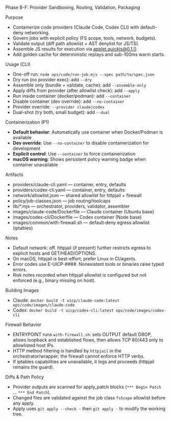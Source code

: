 Phase B-F: Provider Sandboxing, Routing, Validation, Packaging

Purpose
- Containerize code providers (Claude Code, Codex CLI) with default-deny networking.
- Govern jobs with explicit policy (FS scope, tools, network, budgets).
- Validate output (diff path allowlist + AST denylist for JS/TS).
- Assemble JS results for execution via applet.quickjs@0.1.0.
- Add golden cache for deterministic replays and sub-100ms warm starts.

Usage (CLI)
- One-off run: `node ops/code/run-job.mjs --spec path/to/spec.json`
- Dry run (no provider exec): add `--dry`
- Assemble only (bundle + validate, cache): add `--assemble-only`
- Apply diffs from provider (after allowlist check): add `--apply`
- Run inside container (docker/podman): add `--container`
- Disable container (dev override): add `--no-container`
- Provider override: `--provider claude|codex`
- Dual-shot (try both, small budget): add `--dual`

Containerization (P1)
- **Default behavior**: Automatically use container when Docker/Podman is available
- **Dev override**: Use `--no-container` to disable containerization for development
- **Explicit control**: Use `--container` to force containerization
- **macOS warning**: Shows persistent policy warning badge when container unavailable

Artifacts
- providers/claude-cli.yaml — container, entry, defaults
- providers/codex-cli.yaml — container, entry, defaults
- network/allowlist.json — shared allowlist for httpjail + firewall
- policy/job-classes.json — job routing/toolcaps
- lib/*.mjs — orchestrator, providers, validator, assembler
- images/claude-code/Dockerfile — Claude container (Ubuntu base)
- images/codex-cli/Dockerfile — Codex container (Node base)
- images/common/with-firewall.sh — default‑deny egress allowlist (iptables)

Notes
- Default network: off. httpjail (if present) further restricts egress to explicit hosts and GET/HEAD/OPTIONS.
- On macOS, httpjail is best-effort; prefer Linux in CI/agents.
- Error codes use E-UICP-####. Nonexistent tools or binaries raise typed errors.
- Risk notes recorded when httpjail allowlist is configured but not enforced (e.g., binary missing on host).

Building Images
- Claude: `docker build -t uicp/claude-code:latest ops/code/images/claude-code`
- Codex: `docker build -t uicp/codex-cli:latest ops/code/images/codex-cli`

Firewall Behavior
- ENTRYPOINT runs `with-firewall.sh`: sets OUTPUT default DROP, allows loopback and established flows, then allows TCP 80/443 only to allowlisted host IPs.
- HTTP method filtering is handled by `httpjail` in the orchestrator/wrapper; the firewall cannot enforce HTTP verbs.
- If iptables capabilities are unavailable, it logs and proceeds (httpjail remains the guard).

Diffs & Path Policy
- Provider outputs are scanned for apply_patch blocks (`*** Begin Patch` … `*** End Patch`).
- Changed files are validated against the job class `fsScope` allowlist before any apply.
- Apply uses `git apply --check -` then `git apply -` to modify the working tree.
